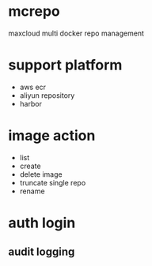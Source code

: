 # mcrepo
maxcloud multi docker repo management

# support platform
* aws ecr
* aliyun repository
* harbor

# image action
* list
* create
* delete image
* truncate single repo
* rename

# auth login

## audit logging

